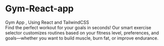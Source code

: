# Gym-React-app
Gym App , Using React and TailwindCSS  
Find the perfect workout for your goals in seconds! Our smart exercise selector customizes routines based on your fitness level, preferences, and goals—whether you want to build muscle, burn fat, or improve endurance.
